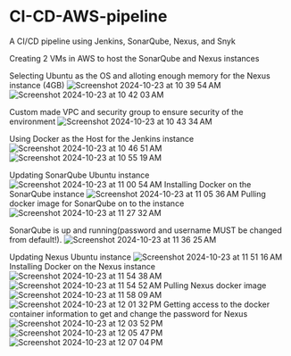 # CI-CD-AWS-pipeline
A CI/CD pipeline using Jenkins, SonarQube, Nexus, and Snyk

Creating 2 VMs in AWS to host the SonarQube and Nexus instances

Selecting Ubuntu as the OS and alloting enough memory for the Nexus instance (4GB)
![Screenshot 2024-10-23 at 10 39 54 AM](https://github.com/user-attachments/assets/362b3084-97f2-4bf9-bd27-d93a48952633)
![Screenshot 2024-10-23 at 10 42 03 AM](https://github.com/user-attachments/assets/8c779ab0-6026-44b2-8d2e-f74785a56723)

Custom made VPC and security group to ensure security of the environment
![Screenshot 2024-10-23 at 10 43 34 AM](https://github.com/user-attachments/assets/8fccb6fd-8570-45b4-bce3-543937d18d31)

Using Docker as the Host for the Jenkins instance
![Screenshot 2024-10-23 at 10 46 51 AM](https://github.com/user-attachments/assets/054c4020-e9ff-4a9e-9ac7-0e82d94c75cb)
![Screenshot 2024-10-23 at 10 55 19 AM](https://github.com/user-attachments/assets/ba830b9a-720e-4611-9701-4527e557a497)

Updating SonarQube Ubuntu instance
![Screenshot 2024-10-23 at 11 00 54 AM](https://github.com/user-attachments/assets/d8354501-70d8-44cd-a3bb-389f819dd8cc)
Installing Docker on the SonarQube instance
![Screenshot 2024-10-23 at 11 05 36 AM](https://github.com/user-attachments/assets/105939c7-c631-4315-9e36-1537bf5cadac)
Pulling docker image for SonarQube on to the instance
![Screenshot 2024-10-23 at 11 27 32 AM](https://github.com/user-attachments/assets/946ad2dd-dc21-4753-8c71-8b9057ae44dd)

SonarQube is up and running(password and username MUST be changed from default!).
![Screenshot 2024-10-23 at 11 36 25 AM](https://github.com/user-attachments/assets/e9b8f0e3-ccda-4416-b4ce-51991dc0bed2)


Updating Nexus Ubuntu instance
![Screenshot 2024-10-23 at 11 51 16 AM](https://github.com/user-attachments/assets/5d3e82de-5c46-4e78-bfd7-828e4e22a9a3)
Installing Docker on the Nexus instance
![Screenshot 2024-10-23 at 11 54 38 AM](https://github.com/user-attachments/assets/be9fe545-0533-4d2e-8804-023ab14cec87)
![Screenshot 2024-10-23 at 11 54 52 AM](https://github.com/user-attachments/assets/a9a3664e-d5ad-4e9e-a868-7f4627907518)
Pulling Nexus docker image
![Screenshot 2024-10-23 at 11 58 09 AM](https://github.com/user-attachments/assets/0fb8534b-5fb4-427a-87cc-be3b7ca40d41)
![Screenshot 2024-10-23 at 12 01 32 PM](https://github.com/user-attachments/assets/ec6122f7-ca29-42fa-ae16-1c490ee0d946)
Getting access to the docker container information to get and change the password for Nexus
![Screenshot 2024-10-23 at 12 03 52 PM](https://github.com/user-attachments/assets/154e2747-743a-40ad-865e-b090edb85997)
![Screenshot 2024-10-23 at 12 05 47 PM](https://github.com/user-attachments/assets/d16746af-2987-48b0-80d5-08e5a0a790e2)
![Screenshot 2024-10-23 at 12 07 04 PM](https://github.com/user-attachments/assets/da2bbb40-e17f-4774-a303-0cc33d5a8a2a)





































